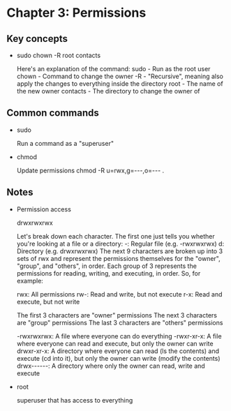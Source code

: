 # Chapter 3: Permissions

## Key concepts
- sudo chown -R root contacts

    Here's an explanation of the command:
    sudo - Run as the root user
    chown - Command to change the owner
    -R - "Recursive", meaning also apply the changes to everything inside the directory
    root - The name of the new owner
    contacts - The directory to change the owner of


## Common commands

- sudo 

    Run a command as a "superuser"

- chmod

    Update permissions
    chmod -R u=rwx,g=---,o=--- .



## Notes
- Permission access

    drwxrwxrwx

    Let's break down each character. The first one just tells you whether you're looking at a file or a directory:
    -: Regular file (e.g. -rwxrwxrwx)
    d: Directory (e.g. drwxrwxrwx)
    The next 9 characters are broken up into 3 sets of rwx and represent the permissions themselves for the "owner", "group", and "others", in order. Each group of 3 represents the permissions for reading, writing, and executing, in order. So, for example:

    rwx: All permissions
    rw-: Read and write, but not execute
    r-x: Read and execute, but not write

    The first 3 characters are "owner" permissions
    The next 3 characters are "group" permissions
    The last 3 characters are "others" permissions

    -rwxrwxrwx: A file where everyone can do everything
    -rwxr-xr-x: A file where everyone can read and execute, but only the owner can write
    drwxr-xr-x: A directory where everyone can read (ls the contents) and execute (cd into it), but only the owner can write (modify the contents)
    drwx------: A directory where only the owner can read, write and execute

- root

    superuser that has access to everything
